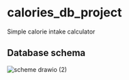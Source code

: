 # calories_db_project
Simple calorie intake calculator

## Database schema

![scheme drawio (2)](https://user-images.githubusercontent.com/23254236/209286829-b25130ac-439e-4ead-984f-71e89a516e8b.png)
